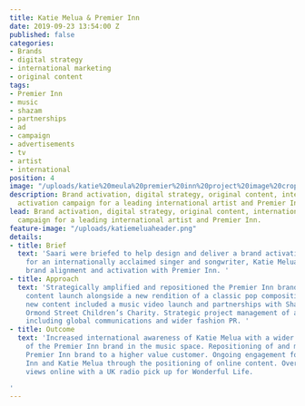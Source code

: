 ```yaml
---
title: Katie Melua & Premier Inn
date: 2019-09-23 13:54:00 Z
published: false
categories:
- Brands
- digital strategy
- international marketing
- original content
tags:
- Premier Inn
- music
- shazam
- partnerships
- ad
- campaign
- advertisements
- tv
- artist
- international
position: 4
image: "/uploads/katie%20meula%20premier%20inn%20project%20image%20cropped%20(1)%20copy.jpg"
description: Brand activation, digital strategy, original content, international brand
  activation campaign for a leading international artist and Premier Inn.
lead: Brand activation, digital strategy, original content, international brand activation
  campaign for a leading international artist and Premier Inn.
feature-image: "/uploads/katiemeluaheader.png"
details:
- title: Brief
  text: 'Saari were briefed to help design and deliver a brand activation and strategy
    for an internationally acclaimed singer and songwriter, Katie Melua, alongside
    brand alignment and activation with Premier Inn. '
- title: Approach
  text: 'Strategically amplified and repositioned the Premier Inn brand with an original
    content launch alongside a new rendition of a classic pop composition. Original
    new content included a music video launch and partnerships with Shazam and Great
    Ormond Street Children’s Charity. Strategic project management of all deliverables,
    including global communications and wider fashion PR. '
- title: Outcome
  text: 'Increased international awareness of Katie Melua with a wider distribution
    of the Premier Inn brand in the music space. Repositioning of and marketing the
    Premier Inn brand to a higher value customer. Ongoing engagement for both Premier
    Inn and Katie Melua through the positioning of online content. Over 10 million
    views online with a UK radio pick up for Wonderful Life.

'
---
```


